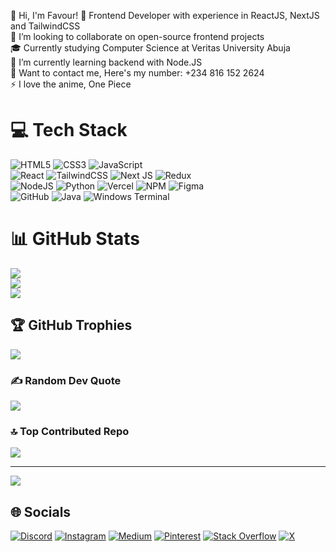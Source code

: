 👋 Hi, I'm Favour!
🔭 Frontend Developer with experience in ReactJS, NextJS and TailwindCSS<br>👯 I’m looking to collaborate on open-source frontend projects<br>🎓 Currently studying Computer Science at Veritas University Abuja<br>🌱 I’m currently learning backend with Node.JS<br>💬 Want to contact me, Here's my number: +234 816 152 2624<br>⚡ I love the anime, One Piece

 

# 💻 Tech Stack
![HTML5](https://img.shields.io/badge/html5-%23E34F26.svg?style=for-the-badge&logo=html5&logoColor=white) ![CSS3](https://img.shields.io/badge/css3-%231572B6.svg?style=for-the-badge&logo=css3&logoColor=white) ![JavaScript](https://img.shields.io/badge/javascript-%23323330.svg?style=for-the-badge&logo=javascript&logoColor=%23F7DF1E)<br> ![React](https://img.shields.io/badge/react-%2320232a.svg?style=for-the-badge&logo=react&logoColor=%2361DAFB) ![TailwindCSS](https://img.shields.io/badge/tailwindcss-%2338B2AC.svg?style=for-the-badge&logo=tailwind-css&logoColor=white) ![Next JS](https://img.shields.io/badge/Next-black?style=for-the-badge&logo=next.js&logoColor=white) ![Redux](https://img.shields.io/badge/redux-%23593d88.svg?style=for-the-badge&logo=redux&logoColor=white)<br> ![NodeJS](https://img.shields.io/badge/node.js-6DA55F?style=for-the-badge&logo=node.js&logoColor=white) ![Python](https://img.shields.io/badge/python-3670A0?style=for-the-badge&logo=python&logoColor=ffdd54) ![Vercel](https://img.shields.io/badge/vercel-%23000000.svg?style=for-the-badge&logo=vercel&logoColor=white) ![NPM](https://img.shields.io/badge/NPM-%23CB3837.svg?style=for-the-badge&logo=npm&logoColor=white) ![Figma](https://img.shields.io/badge/figma-%23F24E1E.svg?style=for-the-badge&logo=figma&logoColor=white)<br> ![GitHub](https://img.shields.io/badge/github-%23121011.svg?style=for-the-badge&logo=github&logoColor=white) ![Java](https://img.shields.io/badge/java-%23ED8B00.svg?style=for-the-badge&logo=openjdk&logoColor=white) ![Windows Terminal](https://img.shields.io/badge/Windows%20Terminal-%234D4D4D.svg?style=for-the-badge&logo=windows-terminal&logoColor=white)
# 📊 GitHub Stats
![](https://github-readme-stats.vercel.app/api?username=favourachara07&theme=dark&hide_border=false&include_all_commits=false&count_private=false)<br/>
![](https://github-readme-streak-stats.herokuapp.com/?user=favourachara07&theme=dark&hide_border=false)<br/>
![](https://github-readme-stats.vercel.app/api/top-langs/?username=favourachara07&theme=dark&hide_border=false&include_all_commits=false&count_private=false&layout=compact)

## 🏆 GitHub Trophies
![](https://github-profile-trophy.vercel.app/?username=favourachara07&theme=nord&no-frame=false&no-bg=true&margin-w=4)

### ✍️ Random Dev Quote
![](https://quotes-github-readme.vercel.app/api?type=vetical&theme=dark)

### 🔝 Top Contributed Repo
![](https://github-contributor-stats.vercel.app/api?username=favourachara07&limit=5&theme=dark&combine_all_yearly_contributions=true)

---
[![](https://visitcount.itsvg.in/api?id=favourachara07&icon=0&color=9)](https://visitcount.itsvg.in)

## 🌐 Socials
[![Discord](https://img.shields.io/badge/Discord-%237289DA.svg?logo=discord&logoColor=white)](https://discord.gg/Wb3ne9fP) [![Instagram](https://img.shields.io/badge/Instagram-%23E4405F.svg?logo=Instagram&logoColor=white)](https://instagram.com/achara_morales) [![Medium](https://img.shields.io/badge/Medium-12100E?logo=medium&logoColor=white)](https://medium.com/@acharafavour01) [![Pinterest](https://img.shields.io/badge/Pinterest-%23E60023.svg?logo=Pinterest&logoColor=white)](https://pinterest.com/acharafavour) [![Stack Overflow](https://img.shields.io/badge/-Stackoverflow-FE7A16?logo=stack-overflow&logoColor=white)](https://stackoverflow.com/users/26378929) [![X](https://img.shields.io/badge/X-black.svg?logo=X&logoColor=white)](https://x.com/favour2207)
<!-- Proudly created with GPRM ( https://gprm.itsvg.in ) -->
